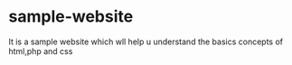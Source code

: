 # sample-website
It is a sample website which wll help u understand the basics concepts of html,php and css 
